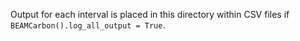 Output for each interval is placed in this directory within CSV files if
`BEAMCarbon().log_all_output = True`.